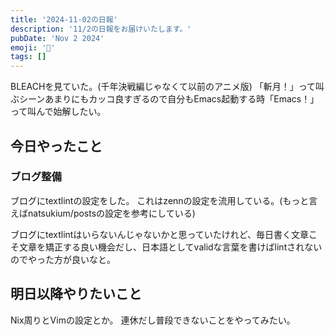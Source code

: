 ```yaml
---
title: '2024-11-02の日報'
description: '11/2の日報をお届けいたします。'
pubDate: 'Nov 2 2024'
emoji: '🦊'
tags: []
---
```


BLEACHを見ていた。(千年決戦編じゃなくて以前のアニメ版)
「斬月！」って叫ぶシーンあまりにもカッコ良すぎるので自分もEmacs起動する時「Emacs！」って叫んで始解したい。

## 今日やったこと

### ブログ整備

ブログにtextlintの設定をした。
これはzennの設定を流用している。(もっと言えばnatsukium/postsの設定を参考にしている)

ブログにtextlintはいらないんじゃないかと思っていたけれど、毎日書く文章こそ文章を矯正する良い機会だし、日本語としてvalidな言葉を書けばlintされないのでやった方が良いなと。

## 明日以降やりたいこと

Nix周りとVimの設定とか。 連休だし普段できないことをやってみたい。
